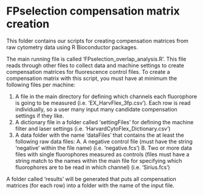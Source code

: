 # FPselection compensation matrix creation


This folder contains our scripts for creating compensation matrices from raw cytometry data using R Bioconductor packages.

The main running file is called ‘FPselection_overlap_analysis.R’. This file reads through other files to collect data and machine settings to create compensation matrices for fluorescence control files. To create a compensation matrix with this script, you must have at minimum the following files per machine:

1. A file in the main directory for defining which channels each fluorophore is going to be measured (i.e. ’EX_HarvFlex_3fp.csv’). Each row is read individually, so a user many input many candidate compensation settings if they like.
2. A dictionary file in a folder called ‘settingFiles’ for defining the machine filter and laser settings (i.e. ‘HarvardCytoFlex_Dictionary.csv’)
3. A data folder with the name ‘dataFiles’ that contains the at least the following raw data files:
	A. A negative control file (must have the string ‘negative’ within the file name) (i.e. ‘negative.fcs’)
	B. Two or more data files with single fluorophores measured as controls (files must have a string match to the names within the main file for specifying which fluorophores are to be read in which channel) (i.e. ‘Sirius.fcs’)

A folder called ‘results’ will be generated that puts all compensation matrices (for each row) into a folder with the name of the input file.